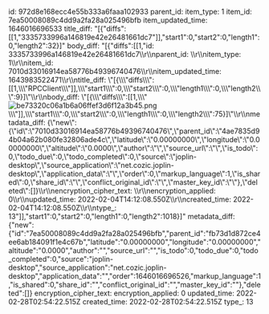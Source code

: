 id: 972d8e168ecc4e55b333a6faaa102933
parent_id: 
item_type: 1
item_id: 7ea50008089c4dd9a2fa28a025496bfb
item_updated_time: 1646016696533
title_diff: "[{\"diffs\":[[1,\"3335733996a146819e42e26481661dc7\"]],\"start1\":0,\"start2\":0,\"length1\":0,\"length2\":32}]"
body_diff: "[{\"diffs\":[[1,\"id: 3335733996a146819e42e26481661dc7\\\r\\\nparent_id: \\\r\\\nitem_type: 1\\\r\\\nitem_id: 7010d33016914ea58776b49396740476\\\r\\\nitem_updated_time: 1643983522471\\\r\\\ntitle_diff: \\\"[{\\\\\\\"diffs\\\\\\\":[[1,\\\\\\\"RPCClient\\\\\\\"]],\\\\\\\"start1\\\\\\\":0,\\\\\\\"start2\\\\\\\":0,\\\\\\\"length1\\\\\\\":0,\\\\\\\"length2\\\\\\\":9}]\\\"\\\r\\\nbody_diff: \\\"[{\\\\\\\"diffs\\\\\\\":[[1,\\\\\\\"![be73320c06a1b6a06ffef3d6f12a3b45.png](:/0392f85fe3974e20ac614dc2f71a5b7b)\\\\\\\"]],\\\\\\\"start1\\\\\\\":0,\\\\\\\"start2\\\\\\\":0,\\\\\\\"length1\\\\\\\":0,\\\\\\\"length2\\\\\\\":75}]\\\"\\\r\\\nmetadata_diff: {\\\"new\\\":{\\\"id\\\":\\\"7010d33016914ea58776b49396740476\\\",\\\"parent_id\\\":\\\"4ae7835d94b04a62b080fe32806ade4c\\\",\\\"latitude\\\":\\\"0.00000000\\\",\\\"longitude\\\":\\\"0.00000000\\\",\\\"altitude\\\":\\\"0.0000\\\",\\\"author\\\":\\\"\\\",\\\"source_url\\\":\\\"\\\",\\\"is_todo\\\":0,\\\"todo_due\\\":0,\\\"todo_completed\\\":0,\\\"source\\\":\\\"joplin-desktop\\\",\\\"source_application\\\":\\\"net.cozic.joplin-desktop\\\",\\\"application_data\\\":\\\"\\\",\\\"order\\\":0,\\\"markup_language\\\":1,\\\"is_shared\\\":0,\\\"share_id\\\":\\\"\\\",\\\"conflict_original_id\\\":\\\"\\\",\\\"master_key_id\\\":\\\"\\\"},\\\"deleted\\\":[]}\\\r\\\nencryption_cipher_text: \\\r\\\nencryption_applied: 0\\\r\\\nupdated_time: 2022-02-04T14:12:08.550Z\\\r\\\ncreated_time: 2022-02-04T14:12:08.550Z\\\r\\\ntype_: 13\"]],\"start1\":0,\"start2\":0,\"length1\":0,\"length2\":1018}]"
metadata_diff: {"new":{"id":"7ea50008089c4dd9a2fa28a025496bfb","parent_id":"fb73d1d872ce4ee6ab184091f1e4c67b","latitude":"0.00000000","longitude":"0.00000000","altitude":"0.0000","author":"","source_url":"","is_todo":0,"todo_due":0,"todo_completed":0,"source":"joplin-desktop","source_application":"net.cozic.joplin-desktop","application_data":"","order":1646016696526,"markup_language":1,"is_shared":0,"share_id":"","conflict_original_id":"","master_key_id":""},"deleted":[]}
encryption_cipher_text: 
encryption_applied: 0
updated_time: 2022-02-28T02:54:22.515Z
created_time: 2022-02-28T02:54:22.515Z
type_: 13